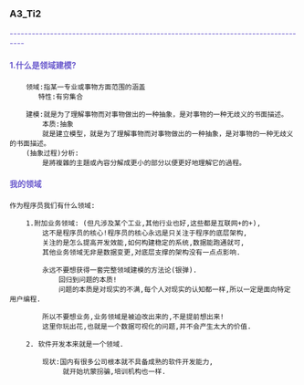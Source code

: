 ### A3_Ti2

<p  style="color:SlateBlue "> ----------------------------------------------------------------------------------
</p>


#### <span style="color:SlateBlue ">1.什么是领域建模?</span>

```
    领域:指某一专业或事物方面范围的涵盖
       特性:有穷集合

    建模:就是为了理解事物而对事物做出的一种抽象，是对事物的一种无歧义的书面描述。
        本质:抽象
        就是建立模型，就是为了理解事物而对事物做出的一种抽象，是对事物的一种无歧义的书面描述。
    (抽象过程)分析:
        是將複雜的主題或內容分解成更小的部分以便更好地理解它的過程。 

```


#### <span style="color:SlateBlue ">我的领域</span>

```
作为程序员我们有什么领域:

    1.附加业务领域: (但凡涉及某个工业,其他行业也好,这些都是互联网+的+),
        这不是程序员的核心!程序员的核心永远是只关注于程序的底层架构,
        关注的是怎么提高开发效能,如何构建稳定的系统,数据能跑通就可,
        其他业务领域无非是数据变更,对底层支撑的架构没有一点点影响.

        永远不要想获得一套完整领域建模的方法论(银弹).
            回归到问题的本质! 
            问题的本质是对现实的不满,每个人对现实的认知都一样,所以一定是面向特定用户编程.
    
        所以不要想业务,业务领域是被迫改出来的,不是提前想出来!
        这里你玩出花,也就是一个数据可视化的问题,并不会产生太大的价值.

    2. 软件开发本来就是一个领域.
        
        现状:国内有很多公司根本就不具备成熟的软件开发能力,
             就开始坑蒙拐骗,培训机构也一样.
        
```


